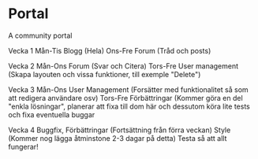 # Portal
A community portal


Vecka 1
Mån-Tis Blogg (Hela)
Ons-Fre Forum (Tråd och posts)

Vecka 2
Mån-Ons Forum (Svar och Citera)
Tors-Fre User management (Skapa layouten och vissa funktioner, till exemple "Delete")

Vecka 3
Mån-Ons User Management (Forsätter med funktionalitet så som att redigera användare osv)
Tors-Fre Förbättringar (Kommer göra en del "enkla lösningar", planerar att fixa till dom här och dessutom köra lite tests och fixa eventuella buggar

Vecka 4
Buggfix, Förbättringar (Fortsättning från förra veckan)
Style (Kommer nog lägga åtminstone 2-3 dagar på detta)
Testa så att allt fungerar!
